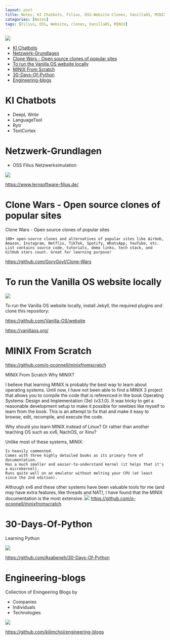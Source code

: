 ```yaml
---
layout: post
title: Notes, KI Chatbots, Filius, OSS-Website-Clones, VanillaOS, MINIX
categories: [Notes]
tags: [Filius, OSS, Website, clones, VanillaOS, MINIX]
--- 
```


![](../pic/20230310135123.png)

- [KI Chatbots](#ki-chatbots)
- [Netzwerk-Grundlagen](#netzwerk-grundlagen)
- [Clone Wars - Open source clones of popular sites](#clone-wars---open-source-clones-of-popular-sites)
- [To run the Vanilla OS website locally](#to-run-the-vanilla-os-website-locally)
- [MINIX From Scratch](#minix-from-scratch)
- [30-Days-Of-Python](#30-days-of-python)
- [Engineering-blogs](#engineering-blogs)


# KI Chatbots

- DeepL Write
- LanguageTool 
- Rytr
- TextCortex

# Netzwerk-Grundlagen 

- OSS Filius Netzwerksimulation 

![](../pic/20230310135123.png)

<https://www.lernsoftware-filius.de/>

# Clone Wars - Open source clones of popular sites

Clone Wars - Open source clones of popular sites

    100+ open-source clones and alternatives of popular sites like Airbnb, Amazon, Instagram, Netflix, TikTok, Spotify, WhatsApp, YouTube, etc. List contains source code, tutorials, demo links, tech stack, and GitHub stars count. Great for learning purpose!


<https://github.com/GorvGoyl/Clone-Wars>


# To run the Vanilla OS website locally

![](../pic/20230706132544_vanillajs_jekyll.png)

To run the Vanilla OS website locally, install Jekyll, the required plugins and clone this repository:

<https://github.com/Vanilla-OS/website>

<https://vanillaos.org/>

# MINIX From Scratch 

<https://github.com/o-oconnell/minixfromscratch>

MINIX From Scratch
Why MINIX?

I believe that learning MINIX is probably the best way to learn about operating systems. Until now, I have not been able to find a MINIX 3 project that allows you to compile the code that is referenced in the book Operating Systems: Design and Implementation (3e) (v3.1.0). It was tricky to get a reasonable development setup to make it possible for newbies like myself to learn from the book. This is an attempt to fix that and make it easy to browse, edit, recompile, and execute the code.

Why should you learn MINIX instead of Linux? Or rather than another teaching OS such as xv6, NachOS, or Xinu?

Unlike most of these systems, MINIX:

    Is heavily commented.
    Comes with three highly detailed books as its primary form of documentation.
    Has a much smaller and easier-to-understand kernel (it helps that it's a microkernel).
    Runs quite well on an emulator without melting your CPU (at least since the 2nd edition).

Although xv6 and these other systems have been valuable tools for me (and may have extra features, like threads and NAT), I have found that the MINIX documentation is the most extensive.
![](../pics/20230705140602_minix.png)
<https://github.com/o-oconnell/minixfromscratch>


# 30-Days-Of-Python

Learning Python 

![](../pics/20230705140526.png)

<https://github.com/Asabeneh/30-Days-Of-Python>


# Engineering-blogs

Collection of Eningeering Blogs by
- Companies
- Individuals
- Technologies

![](../pics/20230705140447_techbolgs.png)

<https://github.com/kilimchoi/engineering-blogs>


